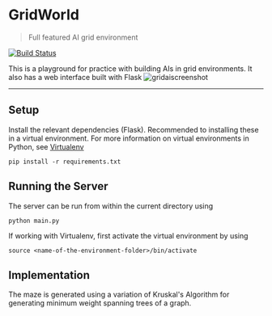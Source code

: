 # GridWorld
>Full featured AI grid environment

[![Build Status](https://travis-ci.org/ananthamapod/GridAI.svg?branch=master)](https://travis-ci.org/ananthamapod/GridAI)

This is a playground for practice with building AIs in grid environments. It also has a web interface built with Flask
![gridaiscreenshot](https://user-images.githubusercontent.com/5254722/30815660-cc777958-a1e1-11e7-82e2-a1b92478289f.png)

---

## Setup
Install the relevant dependencies (Flask). Recommended to installing these in a virtual environment. For more information on virtual environments in Python, see [Virtualenv](http://docs.python-guide.org/en/latest/dev/virtualenvs/)

    pip install -r requirements.txt

## Running the Server
The server can be run from within the current directory using

    python main.py

If working with Virtualenv, first activate the virtual environment by using

    source <name-of-the-environment-folder>/bin/activate


## Implementation
The maze is generated using a variation of Kruskal's Algorithm for generating minimum weight spanning trees of a graph.
